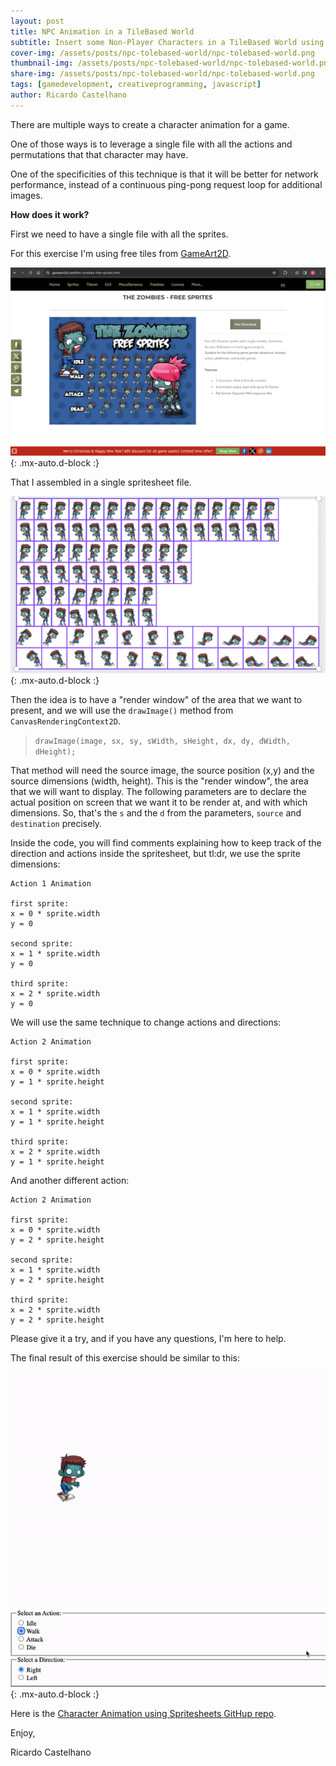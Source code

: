 ```yaml
---
layout: post
title: NPC Animation in a TileBased World
subtitle: Insert some Non-Player Characters in a TileBased World using JavaScript
cover-img: /assets/posts/npc-tolebased-world/npc-tolebased-world.png
thumbnail-img: /assets/posts/npc-tolebased-world/npc-tolebased-world.png
share-img: /assets/posts/npc-tolebased-world/npc-tolebased-world.png
tags: [gamedevelopment, creativeprogramming, javascript]
author: Ricardo Castelhano
---
```


There are multiple ways to create a character animation for a game. 

One of those ways is to leverage a single file with all the actions and permutations that that character may have. 

One of the specificities of this technique is that it will be better for network performance, instead of a continuous ping-pong request loop for additional images.

**How does it work?**

First we need to have a single file with all the sprites.

For this exercise I'm using free tiles from [GameArt2D](https://www.gameart2d.com/freebies.html).

![game2D](/assets/posts/character-animation-spritesheet/game2D.png){: .mx-auto.d-block :}

That I assembled in a single spritesheet file.

![spritesheet assemble](/assets/posts/character-animation-spritesheet/spritesheet-assemble.png){: .mx-auto.d-block :}

Then the idea is to have a "render window" of the area that we want to present, and we will use the `drawImage()` method from `CanvasRenderingContext2D`.

>`drawImage(image, sx, sy, sWidth, sHeight, dx, dy, dWidth, dHeight);`

That method will need the source image, the source position (x,y) and the source dimensions (width, height). This is the "render window", the area that we will want to display. The following parameters are to declare the actual position on screen that we want it to be render at, and with which dimensions.
So, that's the `s` and the `d` from the parameters, `source` and `destination` precisely.

Inside the code, you will find comments explaining how to keep track of the direction and actions inside the spritesheet, but tl:dr, we use the sprite dimensions:

``````
Action 1 Animation

first sprite:
x = 0 * sprite.width
y = 0

second sprite:
x = 1 * sprite.width
y = 0

third sprite:
x = 2 * sprite.width
y = 0
``````

We will use the same technique to change actions and directions:

`````
Action 2 Animation

first sprite:
x = 0 * sprite.width
y = 1 * sprite.height

second sprite:
x = 1 * sprite.width
y = 1 * sprite.height

third sprite:
x = 2 * sprite.width
y = 1 * sprite.height
`````

And another different action:

`````
Action 2 Animation

first sprite:
x = 0 * sprite.width
y = 2 * sprite.height

second sprite:
x = 1 * sprite.width
y = 2 * sprite.height

third sprite:
x = 2 * sprite.width
y = 2 * sprite.height
`````

Please give it a try, and if you have any questions, I'm here to help.

The final result of this exercise should be similar to this:

![final result](/assets/posts/character-animation-spritesheet/final.gif){: .mx-auto.d-block :}

Here is the [Character Animation using Spritesheets GitHup repo](https://github.com/RicCastelhano/character_animation_using_spritesheet).


Enjoy,

Ricardo Castelhano